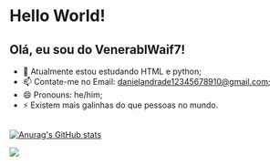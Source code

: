 <h1>Hello World!</h1>

## Olá, eu sou do VenerablWaif7!

- 🔭 Atualmente estou estudando HTML e python;
- 📫 Contate-me no Email: danielandrade12345678910@gmail.com;
- 😄 Pronouns: he/him;
- ⚡ Existem mais galinhas do que pessoas no mundo.

##

[![Anurag's GitHub stats](https://github-readme-stats.vercel.app/api?username=anuraghazra&theme=tokyonight)](https://github.com/anuraghazra/github-readme-stats)

<div>
 <a href ="mailto:contato@danielandrade12345678910.com.br"><img src="https://img.shields.io/badge/Gmail-D14836?style=for-the-badge&logo=gmail&logoColor=dark"target="_blank"></a>
</div>

